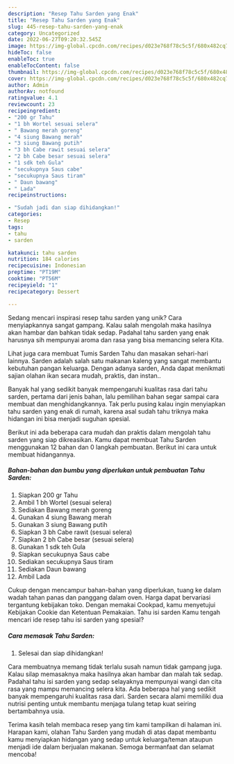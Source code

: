 ```yaml
---
description: "Resep Tahu Sarden yang Enak"
title: "Resep Tahu Sarden yang Enak"
slug: 445-resep-tahu-sarden-yang-enak
category: Uncategorized
date: 2022-06-27T09:20:32.545Z
image: https://img-global.cpcdn.com/recipes/d023e768f78c5c5f/680x482cq70/tahu-sarden-foto-resep-utama.jpg
hideToc: false
enableToc: true
enableTocContent: false
thumbnail: https://img-global.cpcdn.com/recipes/d023e768f78c5c5f/680x482cq70/tahu-sarden-foto-resep-utama.jpg
cover: https://img-global.cpcdn.com/recipes/d023e768f78c5c5f/680x482cq70/tahu-sarden-foto-resep-utama.jpg
author: Admin
authorAv: notfound
ratingvalue: 4.1
reviewcount: 23
recipeingredient:
- "200 gr Tahu"
- "1 bh Wortel sesuai selera"
- " Bawang merah goreng"
- "4 siung Bawang merah"
- "3 siung Bawang putih"
- "3 bh Cabe rawit sesuai selera"
- "2 bh Cabe besar sesuai selera"
- "1 sdk teh Gula"
- "secukupnya Saus cabe"
- "secukupnya Saus tiram"
- " Daun bawang"
- " Lada"
recipeinstructions:

- "Sudah jadi dan siap dihidangkan!"
categories:
- Resep
tags:
- tahu
- sarden

katakunci: tahu sarden 
nutrition: 184 calories
recipecuisine: Indonesian
preptime: "PT19M"
cooktime: "PT56M"
recipeyield: "1"
recipecategory: Dessert

---
```





Sedang mencari inspirasi resep tahu sarden yang unik? Cara menyiapkannya sangat gampang. Kalau salah mengolah maka hasilnya akan hambar dan bahkan tidak sedap. Padahal tahu sarden yang enak harusnya sih mempunyai aroma dan rasa yang bisa memancing selera Kita.





Lihat juga cara membuat Tumis Sarden Tahu dan masakan sehari-hari lainnya. Sarden adalah salah satu makanan kaleng yang sangat membantu kebutuhan pangan keluarga. Dengan adanya sarden, Anda dapat menikmati sajian olahan ikan secara mudah, praktis, dan instan..

Banyak hal yang sedikit banyak mempengaruhi kualitas rasa dari tahu sarden, pertama dari jenis bahan, lalu pemilihan bahan segar sampai cara membuat dan menghidangkannya. Tak perlu pusing kalau ingin menyiapkan tahu sarden yang enak di rumah, karena asal sudah tahu triknya maka hidangan ini bisa menjadi suguhan spesial.






Berikut ini ada beberapa cara mudah dan praktis dalam mengolah tahu sarden yang siap dikreasikan. Kamu dapat membuat Tahu Sarden menggunakan 12 bahan dan 0 langkah pembuatan. Berikut ini cara untuk membuat hidangannya.

<!--inarticleads1-->

##### Bahan-bahan dan bumbu yang diperlukan untuk pembuatan Tahu Sarden:

1. Siapkan 200 gr Tahu
1. Ambil 1 bh Wortel (sesuai selera)
1. Sediakan  Bawang merah goreng
1. Gunakan 4 siung Bawang merah
1. Gunakan 3 siung Bawang putih
1. Siapkan 3 bh Cabe rawit (sesuai selera)
1. Siapkan 2 bh Cabe besar (sesuai selera)
1. Gunakan 1 sdk teh Gula
1. Siapkan secukupnya Saus cabe
1. Sediakan secukupnya Saus tiram
1. Sediakan  Daun bawang
1. Ambil  Lada


Cukup dengan mencampur bahan-bahan yang diperlukan, tuang ke dalam wadah tahan panas dan panggang dalam oven. Harga dapat bervariasi tergantung kebijakan toko. Dengan memakai Cookpad, kamu menyetujui Kebijakan Cookie dan Ketentuan Pemakaian. Tahu isi sarden Kamu tengah mencari ide resep tahu isi sarden yang spesial? 

<!--inarticleads2-->

##### Cara memasak Tahu Sarden:


1. Selesai dan siap dihidangkan!

Cara membuatnya memang tidak terlalu susah namun tidak gampang juga. Kalau silap memasaknya maka hasilnya akan hambar dan malah tak sedap. Padahal tahu isi sarden yang sedap selayaknya mempunyai wangi dan cita rasa yang mampu memancing selera kita. Ada beberapa hal yang sedikit banyak mempengaruhi kualitas rasa dari. Sarden secara alami memiliki dua nutrisi penting untuk membantu menjaga tulang tetap kuat seiring bertambahnya usia. 

Terima kasih telah membaca resep yang tim kami tampilkan di halaman ini. Harapan kami, olahan Tahu Sarden yang mudah di atas dapat membantu kamu menyiapkan hidangan yang sedap untuk keluarga/teman ataupun menjadi ide dalam berjualan makanan. Semoga bermanfaat dan selamat mencoba!
